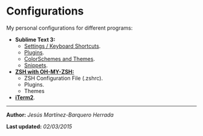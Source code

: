 # Configurations
My personal configurations for different programs:
- **Sublime Text 3:**
	+ [Settings / Keyboard Shortcuts](https://github.com/JesusMtnez/configs/tree/master/Sublime%20Text%203/Settings-Keys).
	+ [Plugins](https://github.com/JesusMtnez/configs/tree/master/Sublime%20Text%203/Plugins).
    + [ColorSchemes and Themes](https://github.com/JesusMtnez/configs/tree/master/Sublime%20Text%203/ColorSchemes-Themes).
    + [Snippets](https://github.com/JesusMtnez/configs/tree/master/Sublime%20Text%203/Snippets).
- [**ZSH with OH-MY-ZSH:**](https://github.com/JesusMtnez/configs/tree/master/zsh)
    + ZSH Configuration File (.zshrc).
    + Plugins.
    + Themes
- [**iTerm2**](https://github.com/JesusMtnez/configs/tree/master/iTerm2).

---
**Author:** *Jesús Martínez-Barquero Herrada*

**Last updated:** _02/03/2015_